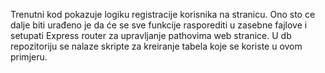 Trenutni kod pokazuje logiku registracije korisnika na stranicu. Ono sto ce dalje biti urađeno je da će se sve funkcije rasporediti u zasebne fajlove i setupati Express router za upravljanje pathovima web stranice. U db repozitoriju se nalaze skripte za kreiranje tabela koje se koriste u ovom primjeru.